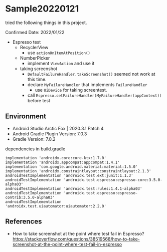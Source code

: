 # Sample20220121

tried the following things in this project.

Confirmed Date: 2022/01/22

- Espresso test
    - RecyclerView
        - use ```actionOnItemAtPosition()```
    - NumberPicker
        - implement ```ViewAction``` and use it
    - taking screenshot
        - ```DefaultFailureHandler.takeScreenshot()``` seemed not work at this time.
        - declare ```MyFailureHandler``` that implements ```FailureHandler```
            - use ```UiDevice``` for taking screentest.
        - call ```Espresso.setFailureHandler(MyFailureHandler(appContext))``` before test

## Environment

- Android Studio Arctic Fox | 2020.3.1 Patch 4
- Android Gradle Plugin Version: 7.0.3
- Gradle Version: 7.0.2

dependencies in build.gradle

```
implementation 'androidx.core:core-ktx:1.7.0'
implementation 'androidx.appcompat:appcompat:1.4.1'
implementation 'com.google.android.material:material:1.5.0'
implementation 'androidx.constraintlayout:constraintlayout:2.1.3'
androidTestImplementation 'androidx.test.ext:junit:1.1.3'
androidTestImplementation 'androidx.test.espresso:espresso-core:3.5.0-alpha03'
androidTestImplementation 'androidx.test:rules:1.4.1-alpha03'
androidTestImplementation 'androidx.test.espresso:espresso-contrib:3.5.0-alpha03'
androidTestImplementation 'androidx.test.uiautomator:uiautomator:2.2.0'
```

## References

- How to take screenshot at the point where test fail in Espresso?
  https://stackoverflow.com/questions/38519568/how-to-take-screenshot-at-the-point-where-test-fail-in-espresso
